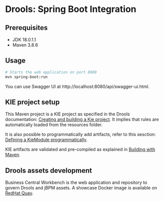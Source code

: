 # Drools: Spring Boot Integration
## Prerequisites
- JDK 18.0.1.1
- Maven 3.8.6

## Usage
```bash
# Starts the web application on port 8080
mvn spring-boot:run
```

You can use Swagger UI at http://localhost:8080/api/swagger-ui.html.

## KIE project setup
This Maven project is a KIE project as specified in the Drools documentation: [Creating and building a Kie project](https://docs.drools.org/7.72.0.Final/drools-docs/html_single/index.html#_creatingandbuildingakieproject). It implies that rules are automatically loaded from the resources folder.

It is also possible to programmatically add artifacts, refer to this sesction: [Defining a KieModule programmatically](https://docs.drools.org/7.72.0.Final/drools-docs/html_single/index.html#_definingakiemoduleprogrammatically).

KIE artifacts are validated and pre-compiled as explained in [Building with Maven](https://docs.drools.org/7.72.0.Final/drools-docs/html_single/index.html#_buildingwithmaven).

## Drools assets development
Business Central Workbench is the web application and repository to govern Drools and jBPM assets. A showcase Docker image is available on [RedHat Quay](https://quay.io/repository/kiegroup/business-central-workbench-showcase).